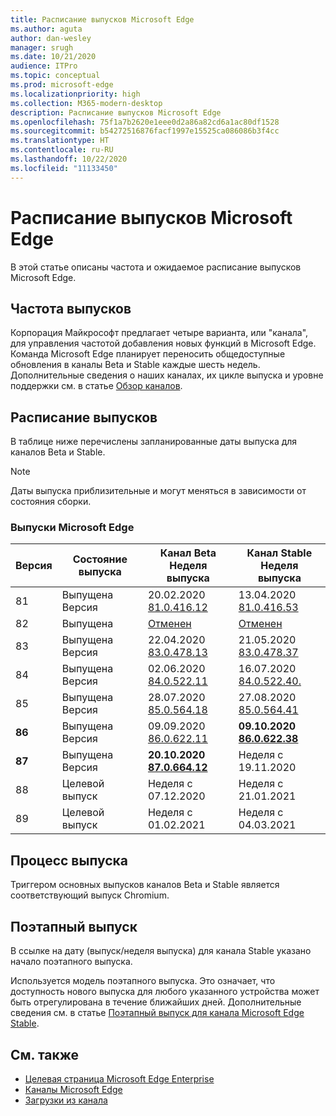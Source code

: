 ```yaml
---
title: Расписание выпусков Microsoft Edge
ms.author: aguta
author: dan-wesley
manager: srugh
ms.date: 10/21/2020
audience: ITPro
ms.topic: conceptual
ms.prod: microsoft-edge
ms.localizationpriority: high
ms.collection: M365-modern-desktop
description: Расписание выпусков Microsoft Edge
ms.openlocfilehash: 75f1a7b2620e1eee0d2a86a82cd6a1ac80df1528
ms.sourcegitcommit: b54272516876facf1997e15525ca086086b3f4cc
ms.translationtype: HT
ms.contentlocale: ru-RU
ms.lasthandoff: 10/22/2020
ms.locfileid: "11133450"
---
```

# Расписание выпусков Microsoft Edge

В этой статье описаны частота и ожидаемое расписание выпусков Microsoft Edge.

## Частота выпусков

Корпорация Майкрософт предлагает четыре варианта, или "канала", для управления частотой добавления новых функций в Microsoft Edge. Команда Microsoft Edge планирует переносить общедоступные обновления в каналы Beta и Stable каждые шесть недель. Дополнительные сведения о наших каналах, их цикле выпуска и уровне поддержки см. в статье [Обзор каналов](https://docs.microsoft.com/DeployEdge/microsoft-edge-channels#channel-overview).

## Расписание выпусков

В таблице ниже перечислены запланированные даты выпуска для каналов Beta и Stable.

> [!NOTE]
> Даты выпуска приблизительные и могут меняться в зависимости от состояния сборки.

### Выпуски Microsoft Edge

| Версия | Состояние выпуска | Канал Beta<br>Неделя выпуска | Канал Stable<br>Неделя выпуска |
|---------|-----|------|--------|
| 81 | Выпущена<br>Версия | 20.02.2020<br>[81.0.416.12](https://docs.microsoft.com/DeployEdge/microsoft-edge-relnote-beta-channel#version-81041612-february-20) | 13.04.2020<br>[81.0.416.53](https://docs.microsoft.com/DeployEdge/microsoft-edge-relnote-stable-channel#version-81041653-april-13) |
| 82 | Выпущена | [Отменен](https://blogs.windows.com/msedgedev/2020/03/20/update-stable-channel-releases/) | [Отменен](https://blogs.windows.com/msedgedev/2020/03/20/update-stable-channel-releases/) |
| 83 | Выпущена<br>Версия | 22.04.2020<br>[83.0.478.13](https://docs.microsoft.com/DeployEdge/microsoft-edge-relnote-beta-channel#version-83047813-april-22) | 21.05.2020<br> [83.0.478.37](https://docs.microsoft.com/DeployEdge/microsoft-edge-relnote-stable-channel#version-83047837-may-21) |
| 84 | Выпущена<br>Версия | 02.06.2020<br>[84.0.522.11](https://docs.microsoft.com/DeployEdge/microsoft-edge-relnote-beta-channel#version-84052211-june-2) | 16.07.2020<br> [84.0.522.40.](https://docs.microsoft.com/DeployEdge/microsoft-edge-relnote-stable-channel#version-84052240-july-16) |
| 85 | Выпущена<br>Версия | 28.07.2020<br>[85.0.564.18](https://docs.microsoft.com/DeployEdge/microsoft-edge-relnote-beta-channel#version-85056418-july-28)  | 27.08.2020<br>[85.0.564.41](https://docs.microsoft.com/DeployEdge/microsoft-edge-relnote-stable-channel#version-85056441-august-27) |
| **86** | Выпущена<br>Версия | 09.09.2020<br>[86.0.622.11](https://docs.microsoft.com/DeployEdge/microsoft-edge-relnote-beta-channel#version-86062211-september-9) | **09.10.2020**<br>**[86.0.622.38](https://docs.microsoft.com/deployedge/microsoft-edge-relnote-stable-channel#version-86062238-october-9)** |
| **87** | Выпущена<br>Версия | **20.10.2020**<br>**[87.0.664.12](https://docs.microsoft.com/deployedge/microsoft-edge-relnote-beta-channel#version-87066412--october-20)** | Неделя с 19.11.2020 |
| 88 | Целевой выпуск | Неделя с 07.12.2020 | Неделя с 21.01.2021 |
| 89 | Целевой выпуск | Неделя с 01.02.2021 | Неделя с 04.03.2021 |

## Процесс выпуска

Триггером основных выпусков каналов Beta и Stable является соответствующий выпуск Chromium.

## Поэтапный выпуск

В ссылке на дату (выпуск/неделя выпуска) для канала Stable указано начало поэтапного выпуска.

Используется модель поэтапного выпуска. Это означает, что доступность нового выпуска для любого указанного устройства может быть отрегулирована в течение ближайших дней. Дополнительные сведения см. в статье [Поэтапный выпуск для канала Microsoft Edge Stable](microsoft-edge-update-progressive-rollout.md).

## См. также

- [Целевая страница Microsoft Edge Enterprise](https://aka.ms/EdgeEnterprise)
- [Каналы Microsoft Edge](microsoft-edge-channels.md)
- [Загрузки из канала](https://www.microsoft.com/edge/business/download)